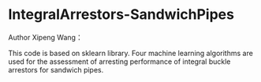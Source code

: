# IntegralArrestors-SandwichPipes
Author Xipeng Wang：

This code is based on sklearn library. Four machine learning algorithms are used for the assessment of arresting performance of integral buckle arrestors for sandwich pipes.

